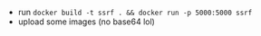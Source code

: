 * run `docker build -t ssrf . && docker run -p 5000:5000 ssrf`
* upload some images (no base64 lol)
